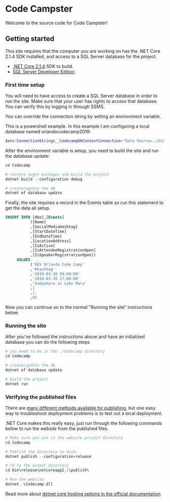 # Code Campster

Welcome to the source code for Code Campster!

## Getting started

This site requires that the computer you are working on has the .NET Core 2.1.4 SDK installed, and access to a SQL Server database for the project.

* [.NET Core 2.1.4](https://dotnet.microsoft.com/download/dotnet-core/2.1) SDK to build.
* [SQL Server Developer Edition](https://www.microsoft.com/en-us/sql-server/sql-server-downloads)

### First time setup
You will need to have access to create a SQL Server database in order to run the site. Make sure that your user has rights to access that database. You can verify this by logging in through SSMS.

You can override the connection string by setting an environment variable.

This is a powershell example. In this example I am configuring a local database named orlandocodecamp2019:

```powershell
$env:ConnectionStrings__CodecampDbContextConnection="Data Source=.;Initial Catalog=orlandocodecamp2019;Connect Timeout=30;Encrypt=true;TrustServerCertificate=true;Integrated Security=true;ApplicationIntent=ReadWrite;MultiSubnetFailover=False"
```

After the environment variable is setup, you need to build the site and run the database update:

```powershell
cd Codecamp

# restore nuget packages and build the project
dotnet build --configuration debug

# create/update the db
dotnet ef database update
```

Finally, the site requires a record in the Events table so run this statement to get the data all setup.

```sql
INSERT INTO [dbo].[Events]
           ([Name]
           ,[SocialMediaHashtag]
           ,[StartDateTime]
           ,[EndDateTime]
           ,[LocationAddress]
           ,[IsActive]
           ,[IsAttendeeRegistrationOpen]
           ,[IsSpeakerRegistrationOpen])
     VALUES
           ('DEV Orlando Code Camp'
           ,'#hashtag'
           ,'2019-03-30 09:00:00'
           ,'2019-03-30 17:00:00'
           ,'Somewhere in Lake Mary'
           ,1
           ,1
           ,0)
```

Now you can continue on to the normal "Running the site" instructions below.


### Running the site

After you've followed the instructions above and have an initialized database you can do the following steps

```powershell
# you need to be in the ./Codecamp directory
cd Codecamp

# create/update the db
dotnet ef database update

# build the project
dotnet run
```

### Verifying the published files

There are [many different methods available for publishing](https://docs.microsoft.com/en-us/aspnet/core/host-and-deploy/?view=aspnetcore-2.2), but one easy way to troubleshoot deployment problems is to test out a local deployment.

.NET Core makes this really easy, just run through the following commands below to run the website from the published files. 

```powershell
# Make sure you are in the website project directory
cd Codecamp

# Publish the directory to disk:
dotnet publish --configuration=release

# cd to the output directory
cd bin\release\netcoreapp2.1\publish\

# Run the website
dotnet .\Codecamp.dll
```

Read more about [dotnet core hosting options in the official documentation](https://docs.microsoft.com/en-us/aspnet/core/fundamentals/servers/?view=aspnetcore-2.1&tabs=windows).
